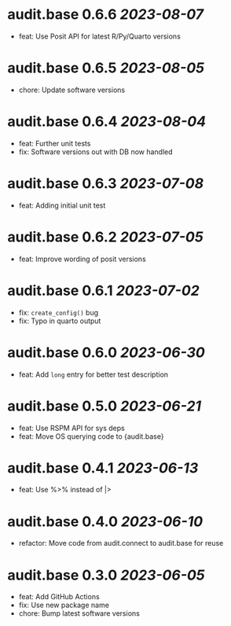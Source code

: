 # audit.base 0.6.6 _2023-08-07_
- feat: Use Posit API for latest R/Py/Quarto versions

# audit.base 0.6.5 _2023-08-05_
- chore: Update software versions

# audit.base 0.6.4 _2023-08-04_
- feat: Further unit tests
- fix: Software versions out with DB now handled

# audit.base 0.6.3 _2023-07-08_
- feat: Adding initial unit test

# audit.base 0.6.2 _2023-07-05_
- feat: Improve wording of posit versions

# audit.base 0.6.1 _2023-07-02_
- fix: `create_config()` bug
- fix: Typo in quarto output

# audit.base 0.6.0 _2023-06-30_
- feat: Add `long` entry for better test description

# audit.base 0.5.0 _2023-06-21_
- feat: Use RSPM API for sys deps
- feat: Move OS querying code to {audit.base}

# audit.base 0.4.1 _2023-06-13_
- feat: Use %>% instead of |>

# audit.base 0.4.0 _2023-06-10_
- refactor: Move code from audit.connect to audit.base for reuse

# audit.base 0.3.0 _2023-06-05_
- feat: Add GitHub Actions
- fix: Use new package name
- chore: Bump latest software versions
